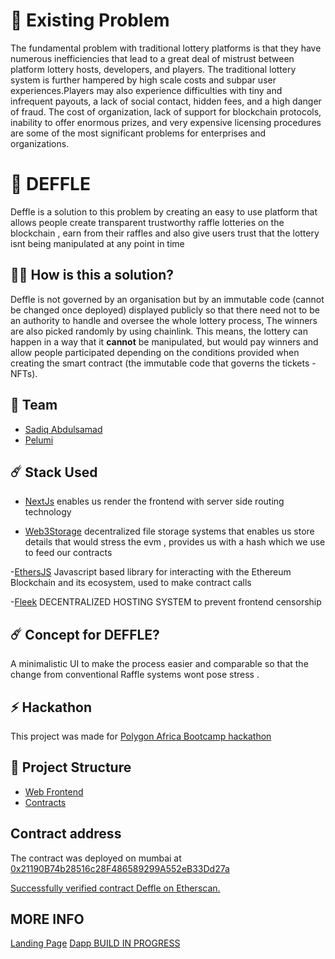 # 🤔 Existing Problem

The fundamental problem with traditional lottery platforms is that they have numerous inefficiencies that lead to a great deal of mistrust between platform lottery hosts, developers, and players. The traditional lottery system is further hampered by high scale costs and subpar user experiences.Players may also experience difficulties with tiny and infrequent payouts, a lack of social contact, hidden fees, and a high danger of fraud. The cost of organization, lack of support for blockchain protocols, inability to offer enormous prizes, and very expensive licensing procedures are some of the most significant problems for enterprises and organizations.
<!-- 
**This is not a simple matter**

*The below images are taken from the video [Undercover touts: how football ticket resale sites rip off fans](https://www.youtube.com/watch?v=NncEsk-xm5Y)*

![Ticket Touting 1](https://i.imgur.com/fY5ENmgm.png "Ticket Touting")
![Ticket Touting 2](https://i.imgur.com/MJD6UtWm.png "Ticket Touting")
![Ticket Touting Legal](https://i.imgur.com/V1AWweal.png "Ticket Touting Legal")

This has been going for 20+ years in the Football League. There are news of fans getting abused, attacked and killed because of tickets touting. To end this issue, the Federation needs a solution that does not exist to this problem, *or does it?*
-->

# 🥳 DEFFLE

Deffle is a solution to this problem by creating an easy to use platform that allows people create transparent trustworthy raffle lotteries on the blockchain , earn from their raffles and also give users trust that the lottery isnt being manipulated at any point in time


<!-- 
[![Hackathon-Video](https://media.giphy.com/media/FQMVedBETa0dVfCB7D/giphy.gif)](https://www.youtube.com/watch?v=MY-cvrlX3ao "Hackathon Video")

*Click on the video to view it on YouTube*

[Load Website](https://bafybeifclndlmnvrfqoewlxbgwdp2ybcxvvmlg2rgnyvz4nm2w5jay2vum.ipfs.gateway.valist.io/), or try [this](https://nft-ticket.vercel.app/)

## 🕵️ What are NFTs?

NFTs stand for Non-Fungible Tokens. They are unique on its own with different attributes per token that exists within a blockchain.
-->
## 👨‍🔬 How is this a solution?

Deffle is not governed by an organisation but by an immutable code (cannot be changed once deployed) displayed publicly so that there need not to be an authority to handle and oversee the whole lottery process, The winners are also picked randomly by using chainlink. This means, the lottery can happen in a way that it **cannot** be manipulated, but would pay winners and allow people participated depending on the conditions provided when creating the smart contract (the immutable code that governs the tickets - NFTs).

## 👊 Team

- [Sadiq Abdulsamad](https://github.com/Otaiki1)
- [Pelumi](https://github.com/pelzfx)

## ☄️ Stack Used
- [NextJs](https://nextjs.org/) enables us render the frontend with server side routing technology

- [Web3Storage](https://web3.storage/) decentralized file storage systems that enables us store details that would stress the evm , provides us with a hash which we use to feed our contracts

-[EthersJS](https://docs.ethers.io/v5) Javascript  based library for interacting with the Ethereum Blockchain and its ecosystem, used to make contract calls

-[Fleek](https://app.fleek.co) DECENTRALIZED HOSTING SYSTEM to prevent frontend censorship





## ☄️ Concept for DEFFLE?

A minimalistic UI to make the process easier and comparable so that the change from conventional Raffle systems wont pose stress .

## ⚡ Hackathon

This project was made for [Polygon Africa Bootcamp hackathon](https://polygon.technology/africa-bootcamp/) 
<!-- targetting the following bounties :

- [SKALE](https://skale.space/) enables us to build a linear scaling zero gas fee dapp which can expand should we need more resources, and in events where we need to build more products. While this is still Work in Progress, we intend to move the entire application into [SKALE](https://skale.space/) where it will be gas-free and easily scalable according to traffic and requirement.

- [The Graph](https://thegraph.com/en/) enables us to index tickets that were sold, and listed for re-fund or re-sell using events which are gas-friendly ; efficiently.

- [Valist](https://www.valist.io/) enables us to deploy the dapp (web frontend) in a decentralized environment making sure that the website will not crash under any circumstances.

- [Polygon](https://polygon.technology/) enables us to deploy contracts in L2 blockchain which helps handle traffic for the rush in the event in buying tickets. 
-->
## 🔩 Project Structure

- [Web Frontend](./)
- [Contracts](https://github.com/Otaiki1/deffle)

## Contract address
The contract was deployed on mumbai at [0x21190B74b28516c28F486589299A552eB33Dd27a](https://mumbai.polygonscan.com/address/0x21190B74b28516c28F486589299A552eB33Dd27a)

[Successfully verified contract Deffle on Etherscan.](https://mumbai.polygonscan.com/address/0x21190B74b28516c28F486589299A552eB33Dd27a#code)

## MORE INFO 
[Landing Page](https://deffle-landing-page.on.fleek.co/)
[Dapp BUILD IN PROGRESS](https://deffle.on.fleek.co)